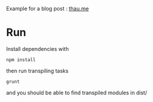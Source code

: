 Example for a blog post : [thau.me](bit.ly/18Cr3Jt)

# Run

Install dependencies with
```
npm install
```

then run transpiling tasks
```
grunt
```

and you should be able to find transpiled modules in dist/

